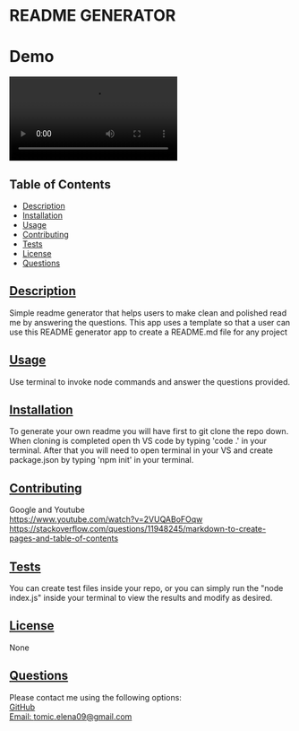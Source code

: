 # README GENERATOR

# Demo
![](./demo/Screen%20Recording%202022-08-09%20at%209.44.25%20PM.mov)
  
  ## Table of Contents
* [Description](#description)
* [Installation](#installation)
* [Usage](#usage)
* [Contributing](#contributing)
* [Tests](#tests)
* [License](#License)
* [Questions](#questions)
    
## [Description](#table-of-contents)
Simple readme generator that helps users to make clean and polished read me by answering the questions. This app uses a template so that a user can use this README generator app to create a README.md file for any project 
## [Usage](#table-of-contents)
Use terminal to invoke node commands and answer the questions provided.
## [Installation](#table-of-contents)
To generate your own readme you will have first to git clone the repo down. When cloning is completed open th VS code by typing 'code .' in your terminal. After that you will need  to open terminal in your VS and create  package.json  by typing  'npm init' in your terminal.
## [Contributing](#table-of-contents)
Google and Youtube
<br>
https://www.youtube.com/watch?v=2VUQABoFOqw
<br>
https://stackoverflow.com/questions/11948245/markdown-to-create-pages-and-table-of-contents
## [Tests](#table-of-contents)
You can create test files inside your repo, or you can simply run the "node index.js" inside your terminal to view the results and modify as desired.
## [License](#table-of-contents)
None
## [Questions](#table-of-contents)
Please contact me using the following options:
<br>
[GitHub](https://github.com/JelenaTomic)
<br>
[Email: tomic.elena09@gmail.com](mailto:tomic.elena09@gmail.com)

